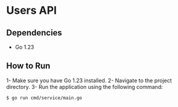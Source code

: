 # Users API

## Dependencies
- Go 1.23

## How to Run
1- Make sure you have Go 1.23 installed.
2- Navigate to the project directory.
3- Run the application using the following command:

```bash
$ go run cmd/service/main.go
```

